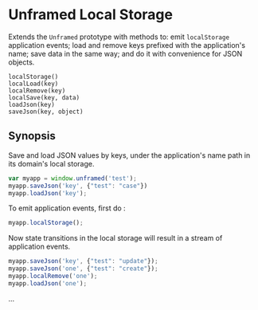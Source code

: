 Unframed Local Storage
===
Extends the `Unframed` prototype with methods to: emit `localStorage` application events; load and remove keys prefixed with the application's name; save data in the same way; and do it with convenience for JSON objects.

```
localStorage()
localLoad(key)
localRemove(key)
localSave(key, data)
loadJson(key)
saveJson(key, object)
```

Synopsis
---
Save and load JSON values by keys, under the application's name path in its domain's local storage.

```javascript
var myapp = window.unframed('test');
myapp.saveJson('key', {"test": "case"})
myapp.loadJson('key');
```

To emit application events, first do :

```javascript
myapp.localStorage();
```

Now state transitions in the local storage will result in a stream of application events.

```javascript
myapp.saveJson('key', {"test": "update"});
myapp.saveJson('one', {"test": "create"});
myapp.localRemove('one');
myapp.loadJson('one');
```

...

